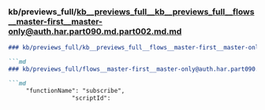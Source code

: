 ### kb/previews_full/kb__previews_full__kb__previews_full__flows__master-first__master-only@auth.har.part090.md.part002.md.md

```md
### kb/previews_full/kb__previews_full__flows__master-first__master-only@auth.har.part090.md.part002.md

```md
### kb/previews_full/flows__master-first__master-only@auth.har.part090.md (part 002)

```md
     "functionName": "subscribe",
                  "scriptId": 
```

```

```

```
